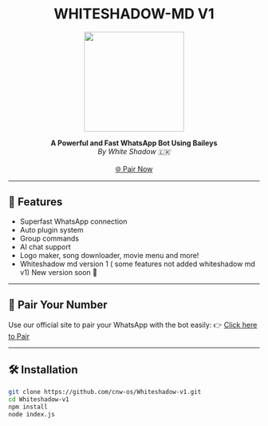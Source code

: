 <h1 align="center">WHITESHADOW-MD V1</h1>

<p align="center">
  <img src="https://files.catbox.moe/fyr37r.jpg" width="200"/>
</p>

<p align="center">
  <b>A Powerful and Fast WhatsApp Bot Using Baileys</b><br>
  <i>By White Shadow 🇱🇰</i><br><br>
  <a href="https://whiteshadow-x-pair.onrender.com/pair">🌐 Pair Now</a>
</p>

---

## 🚀 Features

- Superfast WhatsApp connection
- Auto plugin system
- Group commands
- AI chat support
- Logo maker, song downloader, movie menu and more!
- Whiteshadow md version 1 ( some features not added whiteshadow md v1)
New version soon 📍

---

## 🔗 Pair Your Number

Use our official site to pair your WhatsApp with the bot easily:
👉 [Click here to Pair](https://whiteshadow-x-pair.onrender.com)

---

## 🛠 Installation

```bash
git clone https://github.com/cnw-os/Whiteshadow-v1.git 
cd Whiteshadow-v1
npm install
node index.js
